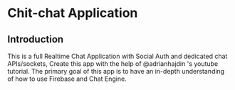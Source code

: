 # Chit-chat Application

## Introduction

This is a full Realtime Chat Application with Social Auth and dedicated chat APIs/sockets, Create this app with the help of @adrianhajdin 's youtube tutorial. The primary goal of this app is to have an in-depth understanding of how to use Firebase and Chat Engine.



